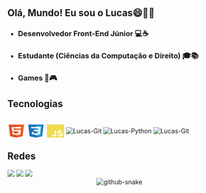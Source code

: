 ## Olá, Mundo! Eu sou o Lucas😄👋🏻

* ### Desenvolvedor Front-End Júnior :computer::coffee:
* ### Estudante (Ciências da Computação e Direito) :mortar_board::books:
* ### Games :space_invader::video_game:


## Tecnologias
  
<div style="display: inline_block"><br>
  <img align="center" alt="Lucas-HTML" height="30" width="40" src="https://raw.githubusercontent.com/devicons/devicon/master/icons/html5/html5-original.svg">
  <img align="center" alt="Lucas-CSS" height="30" width="40" src="https://raw.githubusercontent.com/devicons/devicon/master/icons/css3/css3-original.svg">
  <img align="center" alt="Lucas-Js" height="30" width="40" src="https://raw.githubusercontent.com/devicons/devicon/master/icons/javascript/javascript-plain.svg">
  <img align="center" alt="Lucas-Git" height="30" width="40" src="https://cdn.jsdelivr.net/gh/devicons/devicon/icons/bootstrap/bootstrap-original.svg">
  <img align="center" alt="Lucas-Python" height="30" width="40" src="https://cdn.jsdelivr.net/gh/devicons/devicon/icons/php/php-plain.svg">
  <img align="center" alt="Lucas-Git" height="30" width="40" src="https://cdn.jsdelivr.net/gh/devicons/devicon/icons/git/git-original.svg">
 </div>
  
  
  ## Redes
  
  <div>
    <a href = "mailto:lucaswan09@gmail.com"><img src="https://img.shields.io/badge/Gmail-D14836?style=for-the-badge&logo=gmail&logoColor=white" target="_blank"></a>
    <a href="https://www.linkedin.com/in/lucas-queiroz-b9197a143" target="_blank"><img src="https://img.shields.io/badge/-LinkedIn-%230077B5?style=for-the-badge&logo=linkedin&logoColor=white" target="_blank"></a>
    <a href="https://github.com/Nawsacul" target="_blank"><img src="https://img.shields.io/badge/GitHub-100000?style=for-the-badge&logo=github&logoColor=white" target="_blank"></a>
  </div>
  
<picture style="display:flex; justify-content: center; align-items: center;">
  <source media="(prefers-color-scheme: dark)" srcset="https://raw.githubusercontent.com/Nawsacul/nawsacul/output/github-contribution-grid-snake-dark.svg">
  <source media="(prefers-color-scheme: light)" srcset="https://raw.githubusercontent.com/Nawsacul/nawsacul/output/github-contribution-grid-snake.svg">
  <img alt="github-snake" src="github-snake.svg">
</picture>
